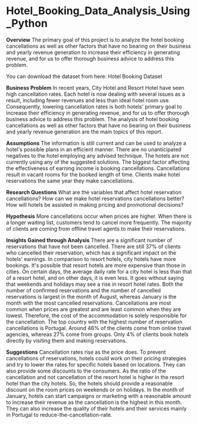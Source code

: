 # Hotel_Booking_Data_Analysis_Using_Python

**Overview**
The primary goal of this project is to analyze the hotel booking cancellations as well as other factors that have no bearing on their business and yearly revenue generation to increase their efficiency in generating revenue, and for us to offer thorough business advice to address this problem.

You can download the dataset from here: Hotel Booking Dataset

**Business Problem**
In recent years, City Hotel and Resort Hotel have seen high cancellation rates. Each hotel is now dealing with several issues as a result, including fewer revenues and less than ideal hotel room use. Consequently, lowering cancellation rates is both hotels' primary goal to increase their efficiency in generating revenue, and for us to offer thorough business advice to address this problem. The analysis of hotel booking cancellations as well as other factors that have no bearing on their business and yearly revenue generation are the main topics of this report.

**Assumptions**
The information is still current and can be used to analyze a hotel's possible plans in an efficient manner.
There are no unanticipated negatives to the hotel employing any advised technique.
The hotels are not currently using any of the suggested solutions.
The biggest factor affecting the effectiveness of earning income is booking cancellations.
Cancellations result in vacant rooms for the booked length of time.
Clients make hotel reservations the same year they make cancellations.

**Research Questions**
What are the variables that affect hotel reservation cancellations?
How can we make hotel reservations cancellations better?
How will hotels be assisted in making pricing and promotional decisions?

**Hypothesis**
More cancellations occur when prices are higher.
When there is a longer waiting list, customers tend to cancel more frequently.
The majority of clients are coming from offline travel agents to make their reservations.

**Insights Gained through Analysis**
There are a significant number of reservations that have not been cancelled. There are still 37% of clients who cancelled their reservation, which has a significant impact on the hotels' earnings.
In comparison to resort hotels, city hotels have more bookings. It's possible that resort hotels are more expensive than those in cities.
On certain days, the average daily rate for a city hotel is less than that of a resort hotel, and on other days, it is even less. It goes without saying that weekends and holidays may see a rise in resort hotel rates.
Both the number of confirmed reservations and the number of cancelled reservations is largest in the month of August, whereas January is the month with the most cancelled reservations.
Cancellations are most common when prices are greatest and are least common when they are lowest. Therefore, the cost of the accommodation is solely responsible for the cancellation.
The top country with the highest number of reservation cancellations is Portugal.
Around 46% of the clients come from online travel agencies, whereas 27% come from groups. Only 4% of clients book hotels directly by visiting them and making reservations.

**Suggestions**
Cancellation rates rise as the price does. To prevent cancellations of reservations, hotels could work on their pricing strategies and try to lower the rates for specific hotels based on locations. They can also provide some discounts to the consumers.
As the ratio of the cancellation and not cancellation of the resort hotel is higher in the resort hotel than the city hotels. So, the hotels should provide a reasonable discount on the room prices on weekends or on holidays.
In the month of January, hotels can start campaigns or marketing with a reasonable amount to increase their revenue as the cancellation is the highest in this month.
They can also increase the quality of their hotels and their services mainly in Portugal to reduce-the-cancellation-rate.
